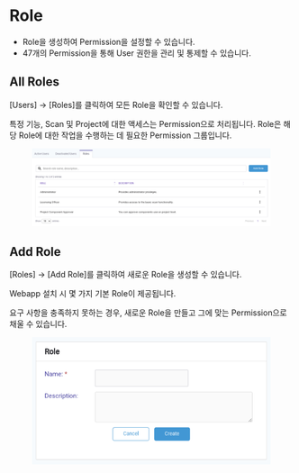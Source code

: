 # Role

* Role을 생성하여 Permission을 설정할 수 있습니다.
* 47개의 Permission을 통해 User 권한을 관리 및 통제할 수 있습니다.

## All Roles

\[Users] -> \[Roles]를 클릭하여 모든 Role을 확인할 수 있습니다.

특정 기능, Scan 및 Project에 대한 액세스는 Permission으로 처리됩니다. Role은 해당 Role에 대한 작업을 수행하는 데 필요한 Permission 그룹입니다.

<figure><img src="../../../.gitbook/assets/image (156).png" alt=""><figcaption></figcaption></figure>

## Add Role

\[Roles] -> \[Add Role]를 클릭하여 새로운 Role을 생성할 수 있습니다.

Webapp 설치 시 몇 가지 기본 Role이 제공됩니다.

요구 사항을 충족하지 못하는 경우, 새로운 Role을 만들고 그에 맞는 Permission으로 채울 수 있습니다.

<figure><img src="../../../.gitbook/assets/image (121).png" alt=""><figcaption></figcaption></figure>
